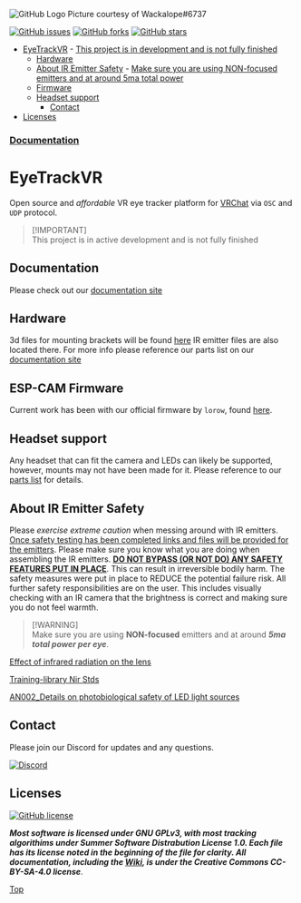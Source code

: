 ![GitHub Logo](https://i.imgur.com/DNW11Yt.png)
Picture courtesy of Wackalope#6737

[![GitHub issues](https://img.shields.io/github/issues/RedHawk989/EyeTrackVR?style=plastic)](https://github.com/RedHawk989/EyeTrackVR/issues) [![GitHub forks](https://img.shields.io/github/forks/RedHawk989/EyeTrackVR?style=plastic)](https://github.com/RedHawk989/EyeTrackVR/network) [![GitHub stars](https://img.shields.io/github/stars/RedHawk989/EyeTrackVR?style=plastic)](https://github.com/RedHawk989/EyeTrackVR/stargazers)

- [EyeTrackVR](#eyetrackvr)
      - [This project is in development and is not fully finished](#this-project-is-in-development-and-is-not-fully-finished)
  - [Hardware](#hardware)
  - [About IR Emitter Safety](#about-ir-emitter-safety)
        - [Make sure you are using NON-focused emitters and at around 5ma total power](#make-sure-you-are-using-non-focused-emmiters-and-at-around-5ma-total-power)
  - [Firmware](#firmware)
  - [Headset support](#headset-support)
      - [Contact](#contact)
- [Licenses](#licenses)

### [Documentation](https://redhawk989.github.io/EyeTrackVR/)

# EyeTrackVR

Open source and *affordable* VR eye tracker platform for [VRChat](https://hello.vrchat.com/) via `OSC` and `UDP` protocol.

> [!IMPORTANT]\
> This project is in active development and is not fully finished

## Documentation
Please check out our [documentation site](https://redhawk989.github.io/EyeTrackVR/)

## Hardware

3d files for mounting brackets will be found [here](https://github.com/RedHawk989/EyeTrackVR-Hardware)
IR emitter files are also located there. For more info please reference our parts list on our [documentation site](https://redhawk989.github.io/EyeTrackVR/parts-list/)

## ESP-CAM Firmware

Current work has been with our official firmware by `lorow`, found [here](https://github.com/lorow/OpenIris).

## Headset support

Any headset that can fit the camera and LEDs can likely be supported, however, mounts may not have been made for it. Please reference to our [parts list](https://redhawk989.github.io/EyeTrackVR/parts-list/#other-parts) for details.


## About IR Emitter Safety

Please *exercise extreme caution* when messing around with IR emitters.
<ins>Once safety testing has been completed links and files will be provided for the emitters</ins>. Please make sure you know what you are doing when assembling the IR emitters.
 <ins>**DO NOT BYPASS (OR NOT DO) ANY SAFETY FEATURES PUT IN PLACE**</ins>. This can result in irreversible bodily harm.
The safety measures were put in place to REDUCE the potential failure risk. All further safety responsibilities are on the user.
This includes visually checking with an IR camera that the brightness is correct and making sure you do not feel warmth.

> [!WARNING]\
> Make sure you are using **NON-focused** emitters and at around ***5ma total power per eye***.

[Effect of infrared radiation on the lens](https://github.com/RedHawk989/EyeTrackVR/blob/docs/docs/Reference_Docs/saftey/effect_of_ir_on_the_lens.pdf)

[Training-library Nir Stds](https://github.com/RedHawk989/EyeTrackVR/blob/docs/docs/Reference_Docs/saftey/training-library_nir_stds_20021011.pdf)

[AN002_Details on photobiological safety of LED light sources](https://github.com/RedHawk989/EyeTrackVR/blob/docs/docs/Reference_Docs/saftey/AN002_Details_on_photobiological_safety_of_LED_light_sources.pdf)

## Contact

Please join our Discord for updates and any questions.

[![Discord](https://img.shields.io/badge/Discord-7289DA?style=for-the-badge&logo=discord&logoColor=white)](https://discord.gg/kkXYbVykZX)

## Licenses

[![GitHub license](https://img.shields.io/github/license/RedHawk989/EyeTrackVR?style=plastic)](https://github.com/RedHawk989/EyeTrackVR/blob/master/LICENSE)

***Most software is licensed under GNU GPLv3, with most tracking algorithims under Summer Software Distrabution License 1.0. Each file has its license noted in the beginning of the file for clarity.
All documentation, including the [Wiki](https://github.com/RedHawk989/EyeTrackVR/wiki), is under the Creative Commons CC-BY-SA-4.0 license***.

<!-- <div align="center">
<img src="./docs/assets/images/licenses/licenses.svg" width="300" alt="Open Licenses" />
</div> -->

[Top](#eyetrackvr)
